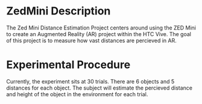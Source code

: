 # ZedMini Description
The Zed Mini Distance Estimation Project centers around using the ZED Mini to create an Augmented Reality (AR) project within the HTC Vive.
The goal of this project is to measure how vast distances are percieved in AR.

# Experimental Procedure
Currently, the experiment sits at 30 trials. There are 6 objects and 5 distances for each object. The subject will estimate the percieved
distance and height of the object in the environment for each trial.
